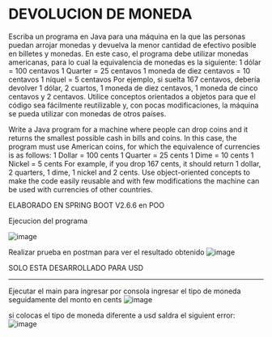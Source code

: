 # DEVOLUCION DE MONEDA

Escriba un programa en Java para una máquina en la que las personas puedan arrojar monedas y devuelva la menor cantidad de efectivo posible en billetes y monedas.
En este caso, el programa debe utilizar monedas americanas, para lo cual la equivalencia de monedas es la siguiente:
1 dólar = 100 centavos
1 Quarter = 25 centavos
1 moneda de diez centavos = 10 centavos
1 níquel = 5 centavos
Por ejemplo, si suelta 167 centavos, debería devolver 1 dólar, 2 cuartos, 1 moneda de diez centavos, 1 moneda de cinco centavos y 2 centavos.
Utilice conceptos orientados a objetos para que el código sea fácilmente reutilizable y, con pocas modificaciones, la máquina se pueda utilizar con monedas de otros países.



Write a Java program for a machine where people can drop coins and it returns the smallest possible cash in bills and coins.
In this case, the program must use American coins, for which the equivalence of currencies is as follows:
1 Dollar = 100 cents
1 Quarter = 25 cents
1 Dime = 10 cents
1 Nickel = 5 cents
For example, if you drop 167 cents, it should return 1 dollar, 2 quarters, 1 dime, 1 nickel and 2 cents.
Use object-oriented concepts to make the code easily reusable and with few modifications the machine can be used with currencies of other countries.




ELABORADO EN SPRING BOOT V2.6.6 en POO


Ejecucion del programa

![image](https://user-images.githubusercontent.com/52835611/165584494-025928e8-2e53-4086-a296-4101c27e4760.png)


Realizar prueba en postman para ver el resultado obtenido
![image](https://user-images.githubusercontent.com/52835611/165584782-b35a0c71-5837-4c0f-8616-fd5af433b1fe.png)

SOLO ESTA DESARROLLADO PARA USD




------------------------------------------------
Ejecutar el main para ingresar por consola
ingresar el tipo de moneda seguidamente del monto en cents
![image](https://user-images.githubusercontent.com/52835611/165650469-e9544422-2e26-4391-9fbc-d4bcce8c06f1.png)


si colocas el tipo de moneda diferente a usd saldra el siguient error:
![image](https://user-images.githubusercontent.com/52835611/165650403-824f3bae-b9a3-4d21-a53f-943f0703258b.png)

